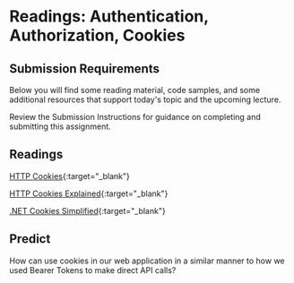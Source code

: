 # Readings: Authentication, Authorization, Cookies

## Submission Requirements

Below you will find some reading material, code samples, and some additional resources that support today's topic and the upcoming lecture.

Review the Submission Instructions for guidance on completing and submitting this assignment.

## Readings

[HTTP Cookies](https://developer.mozilla.org/en-US/docs/Web/HTTP/Cookies){:target="_blank"}

<!-- Mix it up! Create the questions with pointed answers, fill in the blank, or opinion/open ended -->

[HTTP Cookies Explained](https://humanwhocodes.com/blog/2009/05/05/http-cookies-explained/){:target="_blank"}

<!-- Mix it up! Create the questions with pointed answers, fill in the blank, or opinion/open ended -->

[.NET Cookies Simplified](https://asp.mvc-tutorial.com/httpcontext/cookies/){:target="_blank"}

<!-- Mix it up! Create the questions with pointed answers, fill in the blank, or opinion/open ended -->

## Predict

How can use cookies in our web application in a similar manner to how we used Bearer Tokens to make direct API calls?
